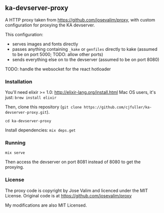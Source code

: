 ## ka-devserver-proxy

A HTTP proxy taken from https://github.com/josevalim/proxy, with custom configuration for proxying the KA devserver.

This configuration:
- serves images and fonts directly
- passes anything containing `_kake` or `genfiles` directly to kake (assumed to be on port 5000; TODO: allow other ports)
- sends everything else on to the devserver (assumed to be on port 8080)

TODO: handle the websocket for the react hotloader

### Installation

You'll need elixir >= 1.0:
http://elixir-lang.org/install.html
Mac OS users, it's just: `brew install elixir`

Then, clone this repository (`git clone https://github.com/cjfuller/ka-devserver-proxy.git`).

`cd ka-devserver-proxy`

Install dependencies:
`mix deps.get`

### Running

`mix serve`

Then access the devserver on port 8081 instead of 8080 to get the proxying.

### License

The proxy code is copyright by Jose Valim and licenced under the MIT License.
Original code is at https://github.com/josevalim/proxy

My modifications are also MIT Licensed.

